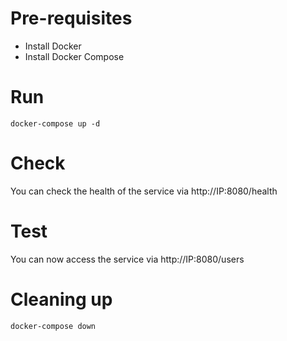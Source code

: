 # Pre-requisites
- Install Docker
- Install Docker Compose

# Run
```
docker-compose up -d
```

# Check

You can check the health of the service via http://IP:8080/health

# Test

You can now access the service via http://IP:8080/users

# Cleaning up

```
docker-compose down
```